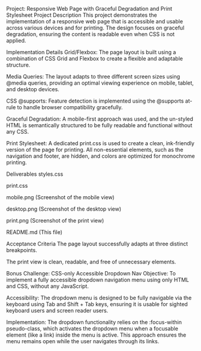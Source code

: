 Project: Responsive Web Page with Graceful Degradation and Print Stylesheet
Project Description
This project demonstrates the implementation of a responsive web page that is accessible and usable across various devices and for printing. The design focuses on graceful degradation, ensuring the content is readable even when CSS is not applied.

Implementation Details
Grid/Flexbox: The page layout is built using a combination of CSS Grid and Flexbox to create a flexible and adaptable structure.

Media Queries: The layout adapts to three different screen sizes using @media queries, providing an optimal viewing experience on mobile, tablet, and desktop devices.

CSS @supports: Feature detection is implemented using the @supports at-rule to handle browser compatibility gracefully.

Graceful Degradation: A mobile-first approach was used, and the un-styled HTML is semantically structured to be fully readable and functional without any CSS.

Print Stylesheet: A dedicated print.css is used to create a clean, ink-friendly version of the page for printing. All non-essential elements, such as the navigation and footer, are hidden, and colors are optimized for monochrome printing.

Deliverables
styles.css

print.css

mobile.png (Screenshot of the mobile view)

desktop.png (Screenshot of the desktop view)

print.png (Screenshot of the print view)

README.md (This file)

Acceptance Criteria
The page layout successfully adapts at three distinct breakpoints.

The print view is clean, readable, and free of unnecessary elements.

Bonus Challenge: CSS-only Accessible Dropdown Nav
Objective: To implement a fully accessible dropdown navigation menu using only HTML and CSS, without any JavaScript.

Accessibility: The dropdown menu is designed to be fully navigable via the keyboard using Tab and Shift + Tab keys, ensuring it is usable for sighted keyboard users and screen reader users.

Implementation: The dropdown functionality relies on the :focus-within pseudo-class, which activates the dropdown menu when a focusable element (like a link) inside the menu is active. This approach ensures the menu remains open while the user navigates through its links.
